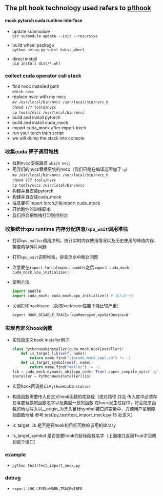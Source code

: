 ## The plt hook technology used refers to [plthook](https://github.com/kubo/)  
#### mock pytorch cuda runtime interface

- update submodule  
`git submodule update --init --recursive`

- build wheel package  
`python setup.py sdist bdist_wheel`

- direct install  
`pip install dist/*.whl`

### collect cuda operator call stack
- find nvcc installed path  
`which nvcc`  
- replace nvcc with my nvcc  
`mv /usr/local/bin/nvcc /usr/local/bin/nvcc_b`  
`chmod 777 tools/nvcc`  
`cp tools/nvcc /usr/local/bin/nvcc`
- build and install pytorch
- build and install cuda_mock
- import cuda_mock after import torch
- run your torch train script
- we will dump the stack into console

### 收集cuda 算子调用堆栈
- 找到nvcc安装路径
`which nvcc`  
- 用我们的nvcc替换系统的nvcc（我们只是在编译选项加了`-g`）  
`mv /usr/local/bin/nvcc /usr/local/bin/nvcc_b`  
`chmod 777 tools/nvcc`  
`cp tools/nvcc /usr/local/bin/nvcc`
- 构建并且安装pytorch
- 构建并且安装cuda_mock
- 注意要在import torch之后import cuda_mock
- 开始跑你的训练脚本
- 我们将会把堆栈打印到控制台

### 收集统计xpu runtime 内存分配信息/`xpu_wait`调用堆栈
- 打印`xpu_malloc`调用序列，统计实时内存使用情况以及历史使用的峰值内存，排查内存碎片问题
- 打印`xpu_wait`调用堆栈，排查流水中断处问题
- 注意要在`import torch`/`import paddle`之后`import cuda_mock; cuda_mock.xpu_initialize()`
- 使用方法:

    ```python
    import paddle
    import cuda_mock; cuda_mock.xpu_initialize() # 加入这一行
    ```
- 关闭打印backtrace（获取backtrace性能下降比较严重）
    ```
    export HOOK_DISABLE_TRACE='xpuMemcpy=0,xpuSetDevice=0'
    ```

### 实现自定义hook函数  
- 实现自定义hook installer例子:
    ```python
    class PythonHookInstaller(cuda_mock.HookInstaller):
        def is_target_lib(self, name):
            return name.find("libcuda_mock_impl.so") != -1
        def is_target_symbol(self, name):
            return name.find("malloc") != -1
    lib = cuda_mock.dynamic_obj(cpp_code, True).appen_compile_opts('-g').compile().get_lib()
    installer = PythonHookInstaller(lib)
    ```

- 实现hook回调接口 `PythonHookInstaller`  
- 构造函数需要传入自定义hook函数的库路径（绝对路径 并且 传入库中必须存在与要替换的函数名字以及类型一致的函数 在hook发生过程中，将会把原函数的地址写入以__origin_为开头目标symbol接口的变量中，方便用户拿到原始函数地址 参考:test/py_test/test_import_mock.py:15 处定义）
- is_target_lib 是否是要hook的目标函数被调用的library
- is_target_symbol 是否是要hook的目标函数名字（上面接口返回True才回调到这个接口）



### example  
- ```python test/test_import_mock.py```

### debug
- ```export LOG_LEVEL=WARN,TRACE=INFO```
